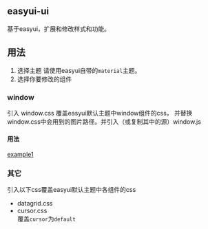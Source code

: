 easyui-ui
---------
基于easyui，扩展和修改样式和功能。


## 用法
1. 选择主题
请使用easyui自带的`material`主题。
2. 选择你要修改的组件

### window  
引入 window.css 覆盖easyui默认主题中window组件的css，
并替换window.css中会用到的图片路径。并引入（或复制其中的源）window.js
#### 用法
[example1](examples/example1)


### 其它
引入以下css覆盖easyui默认主题中各组件的css
* datagrid.css
* cursor.css  
覆盖`cursor`为`default`
